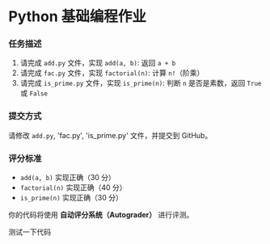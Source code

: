 # Python 基础编程作业

### 任务描述
1. 请完成 `add.py` 文件，实现
   `add(a, b)`: 返回 `a + b`
2. 请完成 `fac.py` 文件，实现
   `factorial(n)`: 计算 `n!`（阶乘）
3. 请完成 `is_prime.py` 文件，实现
   `is_prime(n)`: 判断 `n` 是否是素数，返回 `True` 或 `False`

### 提交方式
请修改 `add.py`, 'fac.py', 'is_prime.py' 文件，并提交到 GitHub。

### 评分标准
- `add(a, b)` 实现正确（30 分）
- `factorial(n)` 实现正确（40 分）
- `is_prime(n)` 实现正确（30 分）

你的代码将使用 **自动评分系统（Autograder）** 进行评测。

测试一下代码
